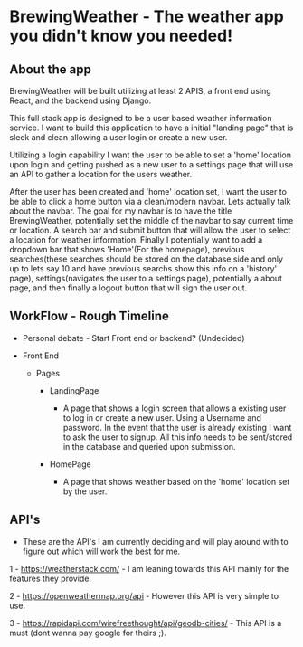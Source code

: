 # BrewingWeather - The weather app you didn't know you needed!

## About the app
BrewingWeather will be built utilizing at least 2 APIS, a front end using React, and the backend using Django.

This full stack app is designed to be a user based weather information service. I want to build this application to have a initial "landing page" that is sleek and clean allowing a user login or create a new user.

Utilizing a login capability I want the user to be able to set a 'home' location upon login and getting pushed as a new user to a settings page that will use an API to gather a location for the users weather. 

After the user has been created and 'home' location set, I want the user to be able to click a home button via a clean/modern navbar. Lets actually talk about the navbar. The goal for my navbar is to have the title BrewingWeather, potentially set the middle of the navbar to say current time or location. A search bar and submit button that will allow the user to select a location for weather information. Finally I potentially want to add a dropdown bar that shows 'Home'(For the homepage), previous searches(these searches should be stored on the database side and only up to lets say 10 and have previous searchs show this info on a 'history' page), settings(navigates the user to a settings page), potentially a about page, and then finally a logout button that will sign the user out.


## WorkFlow - Rough Timeline

- Personal debate - Start Front end or backend? (Undecided)

- Front End 
  - Pages
    - LandingPage 
        - A page that shows a login screen that allows a existing user to log in or create a new user. Using a Username and password. In the event that the user is already existing I want to ask the user to signup. All this info needs to be sent/stored in the database and queried upon submission.

    - HomePage
        - A page that shows weather based on the 'home' location set by the user.



## API's

- These are the API's I am currently deciding and will play around with to figure out which will work the best for me.

1 - https://weatherstack.com/ - I am leaning towards this API mainly for the features they provide.

2 - https://openweathermap.org/api - However this API is very simple to use.

3 - https://rapidapi.com/wirefreethought/api/geodb-cities/ - This API is a must (dont wanna pay google for theirs ;).
